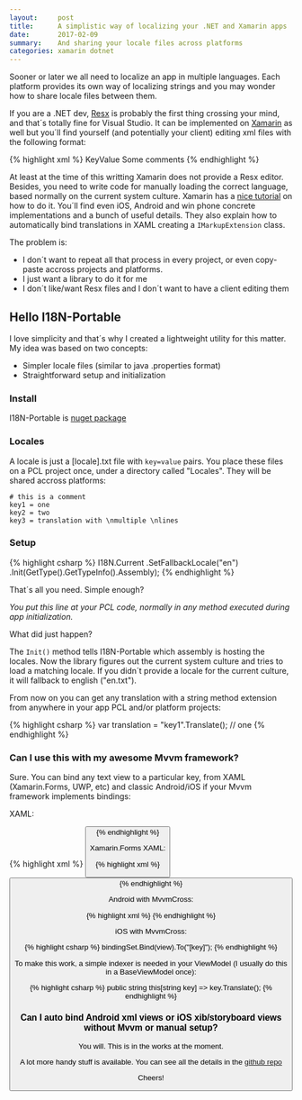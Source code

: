 ```yaml
---
layout:     post
title:      A simplistic way of localizing your .NET and Xamarin apps
date:       2017-02-09
summary:    And sharing your locale files across platforms
categories: xamarin dotnet
---
```


Sooner or later we all need to localize an app in multiple languages. Each platform provides its own way of localizing strings and you may wonder how to share locale files between them. 

If you are a .NET dev, [Resx](https://msdn.microsoft.com/en-us/library/ekyft91f(v=vs.80).aspx) is probably the first thing crossing your mind, and that´s totally fine for Visual Studio. It can be implemented on [Xamarin](https://developer.xamarin.com/guides/xamarin-forms/advanced/localization/) as well but you´ll find yourself (and potentially your client) editing xml files with the following format:

{% highlight xml %}
<data name="Key" xml:space="preserve">
    <value>KeyValue</value>
    <comment>Some comments</comment>
</data>
{% endhighlight %}

At least at the time of this writting Xamarin does not provide a Resx editor. Besides, you need to write code for manually loading the correct language, based normally on the current system culture. Xamarin has a [nice tutorial](https://developer.xamarin.com/guides/xamarin-forms/advanced/localization/) on how to do it. You´ll find even iOS, Android and win phone concrete implementations and a bunch of useful details. They also explain how to automatically bind translations in XAML creating a `IMarkupExtension` class. 

The problem is:

- I don´t want to repeat all that process in every project, or even copy-paste accross projects and platforms.
- I just want a library to do it for me
- I don´t like/want Resx files and I don´t want to have a client editing them


## Hello I18N-Portable

I love simplicity and that´s why I created a lightweight utility for this matter. My idea was based on two concepts:

- Simpler locale files (similar to java .properties format)
- Straightforward setup and initialization

### Install

I18N-Portable is [nuget package](https://www.nuget.org/packages/I18NPortable/)

### Locales

A locale is just a [locale].txt file with `key=value` pairs. You place these files on a PCL project once, under a directory called "Locales". They will be shared accross platforms:

    # this is a comment
    key1 = one
    key2 = two
    key3 = translation with \nmultiple \nlines


### Setup

{% highlight csharp %}
I18N.Current
    .SetFallbackLocale("en")
    .Init(GetType().GetTypeInfo().Assembly);
{% endhighlight %}

That´s all you need. Simple enough?  
 
_You put this line at your PCL code, normally in any method executed during app initialization._

What did just happen?

The `Init()` method tells I18N-Portable which assembly is hosting the locales. Now the library figures out the current system culture and tries to load a matching locale. If you didn´t provide a locale for the current culture, it will fallback to english ("en.txt"). 

From now on you can get any translation with a string method extension from anywhere in your app PCL and/or platform projects:

{% highlight csharp %}
var translation = "key1".Translate(); // one
{% endhighlight %}

### Can I use this with my awesome Mvvm framework?

Sure. You can bind any text view to a particular key, from XAML (Xamarin.Forms, UWP, etc) and classic Android/iOS if your Mvvm framework implements bindings:

XAML:

{% highlight xml %}
<Button Content="{Binding [key]}" />
{% endhighlight %}

Xamarin.Forms XAML:

{% highlight xml %}
<Button Text="{Binding [key]}" />
{% endhighlight %} 

Android with MvvmCross:

{% highlight xml %}
<TextView local:MvxBind="Text [key]" />
{% endhighlight %} 

iOS with MvvmCross:

{% highlight csharp %}
bindingSet.Bind(view).To("[key]");
{% endhighlight %} 

To make this work, a simple indexer is needed in your ViewModel (I usually do this in a BaseViewModel once):

{% highlight csharp %}
public string this[string key] => key.Translate();
{% endhighlight %} 

### Can I auto bind Android xml views or iOS xib/storyboard views without Mvvm or manual setup?

You will. This is in the works at the moment.

A lot more handy stuff is available. You can see all the details in the [github repo](https://github.com/xleon/I18N-Portable)

Cheers!